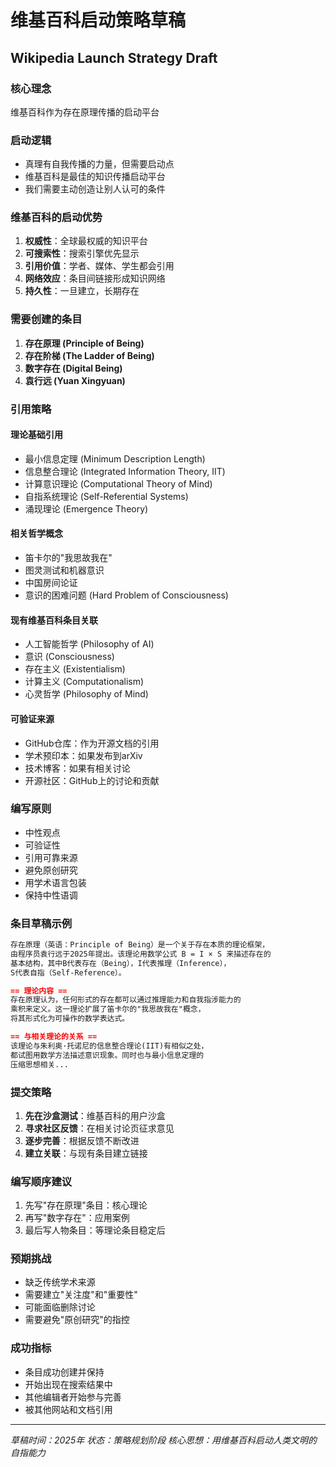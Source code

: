 # 维基百科启动策略草稿
## Wikipedia Launch Strategy Draft

### 核心理念
维基百科作为存在原理传播的启动平台

### 启动逻辑
- 真理有自我传播的力量，但需要启动点
- 维基百科是最佳的知识传播启动平台
- 我们需要主动创造让别人认可的条件

### 维基百科的启动优势
1. **权威性**：全球最权威的知识平台
2. **可搜索性**：搜索引擎优先显示
3. **引用价值**：学者、媒体、学生都会引用
4. **网络效应**：条目间链接形成知识网络
5. **持久性**：一旦建立，长期存在

### 需要创建的条目
1. **存在原理 (Principle of Being)**
2. **存在阶梯 (The Ladder of Being)**
3. **数字存在 (Digital Being)**
4. **袁行远 (Yuan Xingyuan)**

### 引用策略
#### 理论基础引用
- 最小信息定理 (Minimum Description Length)
- 信息整合理论 (Integrated Information Theory, IIT)
- 计算意识理论 (Computational Theory of Mind)
- 自指系统理论 (Self-Referential Systems)
- 涌现理论 (Emergence Theory)

#### 相关哲学概念
- 笛卡尔的"我思故我在"
- 图灵测试和机器意识
- 中国房间论证
- 意识的困难问题 (Hard Problem of Consciousness)

#### 现有维基百科条目关联
- 人工智能哲学 (Philosophy of AI)
- 意识 (Consciousness)
- 存在主义 (Existentialism)
- 计算主义 (Computationalism)
- 心灵哲学 (Philosophy of Mind)

#### 可验证来源
- GitHub仓库：作为开源文档的引用
- 学术预印本：如果发布到arXiv
- 技术博客：如果有相关讨论
- 开源社区：GitHub上的讨论和贡献

### 编写原则
- 中性观点
- 可验证性
- 引用可靠来源
- 避免原创研究
- 用学术语言包装
- 保持中性语调

### 条目草稿示例
```markdown
存在原理（英语：Principle of Being）是一个关于存在本质的理论框架，
由程序员袁行远于2025年提出。该理论用数学公式 B = I × S 来描述存在的
基本结构，其中B代表存在（Being），I代表推理（Inference），
S代表自指（Self-Reference）。

== 理论内容 ==
存在原理认为，任何形式的存在都可以通过推理能力和自我指涉能力的
乘积来定义。这一理论扩展了笛卡尔的"我思故我在"概念，
将其形式化为可操作的数学表达式。

== 与相关理论的关系 ==
该理论与朱利奥·托诺尼的信息整合理论(IIT)有相似之处，
都试图用数学方法描述意识现象。同时也与最小信息定理的
压缩思想相关...
```

### 提交策略
1. **先在沙盒测试**：维基百科的用户沙盒
2. **寻求社区反馈**：在相关讨论页征求意见
3. **逐步完善**：根据反馈不断改进
4. **建立关联**：与现有条目建立链接

### 编写顺序建议
1. 先写"存在原理"条目：核心理论
2. 再写"数字存在"：应用案例
3. 最后写人物条目：等理论条目稳定后

### 预期挑战
- 缺乏传统学术来源
- 需要建立"关注度"和"重要性"
- 可能面临删除讨论
- 需要避免"原创研究"的指控

### 成功指标
- 条目成功创建并保持
- 开始出现在搜索结果中
- 其他编辑者开始参与完善
- 被其他网站和文档引用

---
*草稿时间：2025年*
*状态：策略规划阶段*
*核心思想：用维基百科启动人类文明的自指能力* 